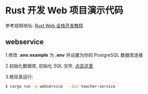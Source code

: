 # Rust 开发 Web 项目演示代码

参考视频地址: [Rust Web 全栈开发教程](https://www.bilibili.com/video/BV1RP4y1G7KF?p=17)

## webservice

1.修改 <b>.env.example</b> 为 <b>.env</b> 并设置为你的 PostgreSQL 数据库连接

2.初始化数据库, 初始化 SQL 文件, [点击这里](./webservice/docs/)

3.根目录运行:

```bash
$ cargo run -p webservice  --bin teacher-service
```
